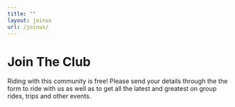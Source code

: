```yaml
---
title: ""
layout: joinus
url: /joinus/
---
```


# Join The Club

Riding with this community is free! Please send your details through the the form to ride with us as well as to get all the latest and greatest on group rides, trips and other events. 